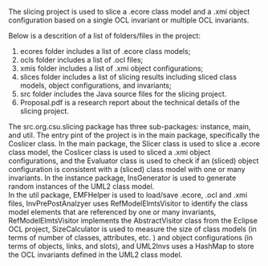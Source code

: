 The slicing project is used to slice a .ecore class model and a .xmi object configuration based on a single OCL invariant or multiple OCL invariants. 

Below is a descrition of a list of folders/files in the project:  
1. ecores folder includes a list of .ecore class models;
2. ocls folder includes a list of .ocl files;
3. xmis folder includes a list of .xmi object configurations;
4. slices folder includes a list of slicing results including sliced class models, object configurations, and invariants;
5. src folder includes the Java source files for the slicing project. 
6. Proposal.pdf is a research report about the technical details of the slicing project. 

The src.org.csu.slicing package has three sub-packages: instance, main, and util.
The entry pint of the project is in the main package, specifically the Coslicer class.
In the main package, the Slicer class is used to slice a .ecore class model, the Coslicer class is used to sliced a .xmi object configurations, and the Evaluator class is used to check if an (sliced) object configuration is consistent with a (sliced) class model with one or many invariants. 
In the instance package, InsGenerator is used to generate random instances of the UML2 class model.  
In the util package, EMFHelper is used to load/save .ecore, .ocl and .xmi files, InvPrePostAnalzyer uses RefModelElmtsVisitor to identify the class model elements that are referenced by one or many invariants, RefModelElmtsVisitor implements the AbstractVisitor class from the Eclipse OCL project,  SizeCalculator is used to measure the size of class models (in terms of number of classes, attributes, etc. ) and object configurations (in terms of objects, links, and slots), and UML2Invs uses a HashMap to store the OCL invariants defined in the UML2 class model.
